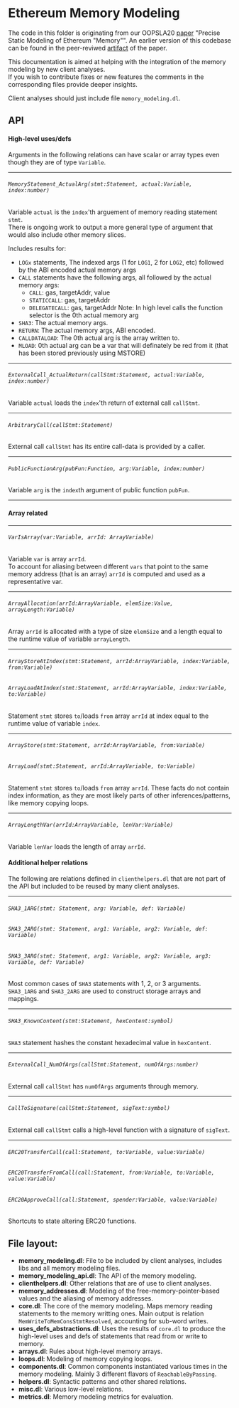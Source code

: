 # Ethereum Memory Modeling

The code in this folder is originating from our OOPSLA20 [paper](https://doi.org/10.1145/3428258) "Precise Static Modeling of Ethereum "Memory"".
An earlier version of this codebase can be found in the peer-reviwed [artifact](https://zenodo.org/record/4059797) of the paper.

This documentation is aimed at helping with the integration of the memory modeling by new client analyses.  
If you wish to contribute fixes or new features the comments in the corresponding files provide deeper insights.  

Client analyses should just include file `memory_modeling.dl`.

## API

#### High-level uses/defs
Arguments in the following relations can have scalar or array types even though they are of type `Variable`.

---
###### `MemoryStatement_ActualArg(stmt:Statement, actual:Variable, index:number)`

Variable `actual` is the `index`'th arguement of memory reading statement `stmt`.  
There is ongoing work to output a more general type of argument that would also include other memory slices.

Includes results for:
  - `LOGx` statements,
      The indexed args (1 for `LOG1`, 2 for `LOG2`, etc)
      followed by the ABI encoded actual memory args
  - `CALL` statements have the following args, all followed by the actual memory args:
    - `CALL`: gas, targetAddr, value
    - `STATICCALL`: gas, targetAddr
    - `DELEGATECALL`: gas, targetAddr
  Note: In high level calls the function selector is the 0th actual memory arg
  - `SHA3`: The actual memory args.
  - `RETURN`: The actual memory args, ABI encoded.
  - `CALLDATALOAD`: The 0th actual arg is the array written to.
  - `MLOAD`: 0th actual arg can be a var that will definately be red from it (that has been stored previously using MSTORE)

---
###### `ExternalCall_ActualReturn(callStmt:Statement, actual:Variable, index:number)`

Variable `actual` loads the `index`'th return of external call `callStmt`.  

---
###### `ArbitraryCall(callStmt:Statement)`

External call `callStmt` has its entire call-data is provided by a caller.

---
###### `PublicFunctionArg(pubFun:Function, arg:Variable, index:number)`

Variable `arg` is the `index`th argument of public function `pubFun`.

---
#### Array related
---
###### `VarIsArray(var:Variable, arrId: ArrayVariable)`

Variable `var` is array `arrId`.  
To account for aliasing between different `vars` that point to the same memory address (that is an array) `arrId` is computed and used as a representative var.

---
###### `ArrayAllocation(arrId:ArrayVariable, elemSize:Value, arrayLength:Variable)`

Array `arrId` is allocated with a type of size `elemSize` and a length equal to the runtime value of variable `arrayLength`.

---
###### `ArrayStoreAtIndex(stmt:Statement, arrId:ArrayVariable, index:Variable, from:Variable)`
###### `ArrayLoadAtIndex(stmt:Statement, arrId:ArrayVariable, index:Variable, to:Variable)`

Statement `stmt` stores `to`/loads `from` array `arrId` at index equal to the runtime value of variable `index`.

---
###### `ArrayStore(stmt:Statement, arrId:ArrayVariable, from:Variable)`
###### `ArrayLoad(stmt:Statement, arrId:ArrayVariable, to:Variable)`

Statement `stmt` stores `to`/loads `from` array `arrId`. These facts do not contain index information, as they are most likely parts of other inferences/patterns, like memory copying loops.

---
###### `ArrayLengthVar(arrId:ArrayVariable, lenVar:Variable)`

Variable `lenVar` loads the length of array `arrId`.

#### Additional helper relations
The following are relations defined in `clienthelpers.dl` that are not part of the API but included to be reused by many client analyses.

---
###### `SHA3_1ARG(stmt: Statement, arg: Variable, def: Variable)`
###### `SHA3_2ARG(stmt: Statement, arg1: Variable, arg2: Variable, def: Variable)`
###### `SHA3_3ARG(stmt: Statement, arg1: Variable, arg2: Variable, arg3: Variable, def: Variable)`

Most common cases of `SHA3` statements with 1, 2, or 3 arguments.  
`SHA3_1ARG` and `SHA3_2ARG` are used to construct storage arrays and mappings.

---
###### `SHA3_KnownContent(stmt:Statement, hexContent:symbol)`

`SHA3` statement hashes the constant hexadecimal value in `hexContent`.

---
###### `ExternalCall_NumOfArgs(callStmt:Statement, numOfArgs:number)`

External call `callStmt` has `numOfArgs` arguments through memory.

---
###### `CallToSignature(callStmt:Statement, sigText:symbol)`

External call `callStmt` calls a high-level function with a signature of `sigText`.

---
###### `ERC20TransferCall(call:Statement, to:Variable, value:Variable)`
###### `ERC20TransferFromCall(call:Statement, from:Variable, to:Variable, value:Variable)`
###### `ERC20ApproveCall(call:Statement, spender:Variable, value:Variable)`

Shortcuts to state altering ERC20 functions.

## File layout:

* **memory_modeling.dl**: File to be included by client analyses, includes libs and all memory modeling files.
* **memory_modeling_api.dl**: The API of the memory modeling.
* **clienthelpers.dl**: Other relations that are of use to client analyses.
* **memory_addresses.dl**: Modeling of the free-memory-pointer-based values and the aliasing of memory addresses.
* **core.dl**: The core of the memory modeling. Maps memory reading statements to the memory writting ones. Main output is relation `MemWriteToMemConsStmtResolved`, accounting for sub-word writes.
* **uses_defs_abstractions.dl**: Uses the results of `core.dl` to produce the high-level uses and defs of statements that read from or write to memory.
* **arrays.dl**: Rules about high-level memory arrays.
* **loops.dl**: Modeling of memory copying loops.
* **components.dl**: Common components instantiated various times in the memory modeling. Mainly 3 different flavors of `ReachableByPassing`.
* **helpers.dl**: Syntactic patterns and other shared relations.
* **misc.dl**: Various low-level relations.
* **metrics.dl**: Memory modeling metrics for evaluation.
